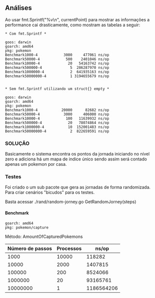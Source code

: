 ## Análises

Ao usar fmt.Sprintf("%v\n", currentPoint) para mostrar as informações a performance cai drasticamente, como mostram as tabelas a seguir:

    * Com fmt.Sprintf *
  
    goos: darwin
    goarch: amd64
    pkg: pokemon
    Benchmark1000-4            3000     477061 ns/op
    Benchmark50000-4            500    2401046 ns/op
    Benchmark10000-4             20   54163742 ns/op
    Benchmark500000-4             5  286287970 ns/op
    Benchmark1000000-4            2  641935163 ns/op
    Benchmark50000000-4           1 3194655679 ns/op


    * Sem fmt.Sprintf utilizando um struct{} empty *
  
    goos: darwin
    goarch: amd64
    pkg: pokemon
    Benchmark1000-4           20000      82682 ns/op
    Benchmark50000-4           3000     406000 ns/op
    Benchmark10000-4            100   11639932 ns/op
    Benchmark500000-4            20   78074864 ns/op
    Benchmark1000000-4           10  152001483 ns/op
    Benchmark50000000-4           2  822659591 ns/op


### SOLUÇÃO
Basicamente o sistema encontra os pontos da jornada iniciando no nível zero e adiciona há um mapa de indice único sendo assim será contado apenas um pokemon por casa.


### Testes

Foi criado o um sub pacote que gera as jornadas de forma randomizada. Para criar cenários "bicudos" para os testes.

Basta acessar ./rand/random-jorney.go GetRandomJorney(steps) 


#### Benchmark
    
    goarch: amd64
    pkg: pokemon/capture

Método: AmountOfCapturedPokemons

| Número de passos | Processos | ns/op      |
| ---------------- | --------- | ---------- |
| 1000             | 10000     | 118282     |
| 10000            | 2000      | 1407815    |
| 100000           | 200       | 8524066    |
| 1000000          | 20        | 93165761   |
| 10000000         | 1         | 1186564206 |
